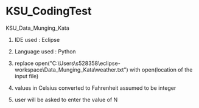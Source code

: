 # KSU_CodingTest
KSU_Data_Munging_Kata

1. IDE used : Eclipse

2. Language used : Python

3. replace open("C:\\Users\\s528358\\eclipse-workspace\\Data_Munging_Kata\\weather.txt") with open(location of the input file)

4. values in Celsius converted to Fahrenheit assumed to be integer

5. user will be asked to enter the value of N
